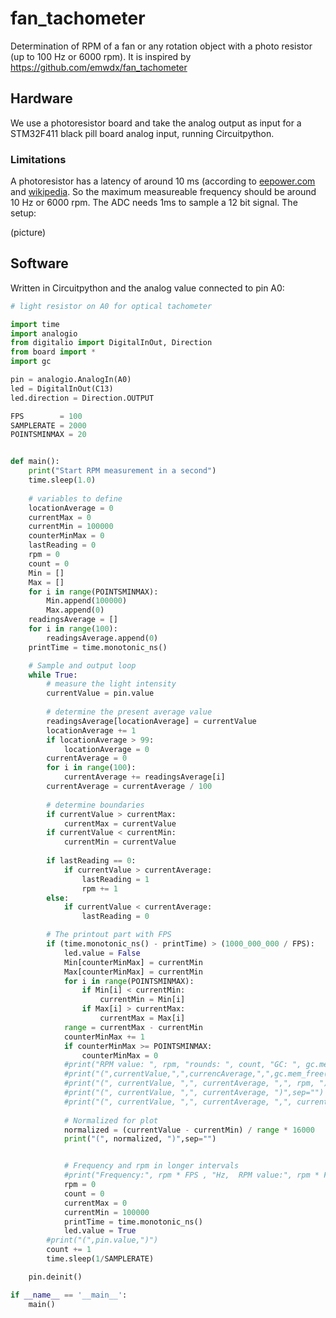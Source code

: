 # fan_tachometer
Determination of RPM of a fan or any rotation object with a photo resistor (up to 100 Hz or 6000 rpm). It is inspired by https://github.com/emwdx/fan_tachometer

## Hardware

We use a photoresistor board and take the analog output as input for a STM32F411 black pill board analog input, running Circuitpython.

### Limitations

A photoresistor has a latency of around 10 ms (according to [eepower.com](https://eepower.com/resistor-guide/resistor-types/photo-resistor/#) and [wikipedia](https://en.wikipedia.org/wiki/Photoresistor). So the maximum measureable frequency should be around 10 Hz or 6000 rpm. The ADC needs 1ms to sample a 12 bit signal. The setup:

(picture)

## Software

Written in Circuitpython and the analog value connected to pin A0:

``` py
# light resistor on A0 for optical tachometer

import time
import analogio
from digitalio import DigitalInOut, Direction
from board import *
import gc

pin = analogio.AnalogIn(A0)
led = DigitalInOut(C13)
led.direction = Direction.OUTPUT

FPS        = 100
SAMPLERATE = 2000
POINTSMINMAX = 20


def main():
    print("Start RPM measurement in a second")
    time.sleep(1.0)
    
    # variables to define
    locationAverage = 0
    currentMax = 0
    currentMin = 100000
    counterMinMax = 0
    lastReading = 0
    rpm = 0
    count = 0
    Min = []
    Max = []
    for i in range(POINTSMINMAX):
        Min.append(100000)
        Max.append(0)
    readingsAverage = []
    for i in range(100):
        readingsAverage.append(0)
    printTime = time.monotonic_ns()

    # Sample and output loop
    while True:
        # measure the light intensity
        currentValue = pin.value
        
        # determine the present average value
        readingsAverage[locationAverage] = currentValue
        locationAverage += 1
        if locationAverage > 99:
            locationAverage = 0
        currentAverage = 0
        for i in range(100):
            currentAverage += readingsAverage[i]
        currentAverage = currentAverage / 100
        
        # determine boundaries
        if currentValue > currentMax:
            currentMax = currentValue
        if currentValue < currentMin:
            currentMin = currentValue
        
        if lastReading == 0:
            if currentValue > currentAverage:
                lastReading = 1
                rpm += 1
        else:
            if currentValue < currentAverage:
                lastReading = 0

        # The printout part with FPS
        if (time.monotonic_ns() - printTime) > (1000_000_000 / FPS):
            led.value = False
            Min[counterMinMax] = currentMin
            Max[counterMinMax] = currentMin
            for i in range(POINTSMINMAX):
                if Min[i] < currentMin:
                    currentMin = Min[i]
                if Max[i] > currentMax:
                    currentMax = Max[i]
            range = currentMax - currentMin
            counterMinMax += 1
            if counterMinMax >= POINTSMINMAX:
                counterMinMax = 0
            #print("RPM value: ", rpm, "rounds: ", count, "GC: ", gc.mem_free(), "Current value", currentValue, " - ", currencAverage)
            #print("(",currentValue,",",currencAverage,",",gc.mem_free(),")")
            #print("(", currentValue, ",", currentAverage, ",", rpm, ")",sep="")
            #print("(", currentValue, ",", currentAverage, ")",sep="")
            #print("(", currentValue, ",", currentAverage, ",", currentMin, ",", currentMax, ")",sep="")
            
            # Normalized for plot
            normalized = (currentValue - currentMin) / range * 16000
            print("(", normalized, ")",sep="")


            # Frequency and rpm in longer intervals
            #print("Frequency:", rpm * FPS , "Hz,  RPM value:", rpm * FPS * 60)
            rpm = 0
            count = 0
            currentMax = 0
            currentMin = 100000
            printTime = time.monotonic_ns()
            led.value = True
        #print("(",pin.value,")")
        count += 1
        time.sleep(1/SAMPLERATE)

    pin.deinit()

if __name__ == '__main__':
    main()

```
